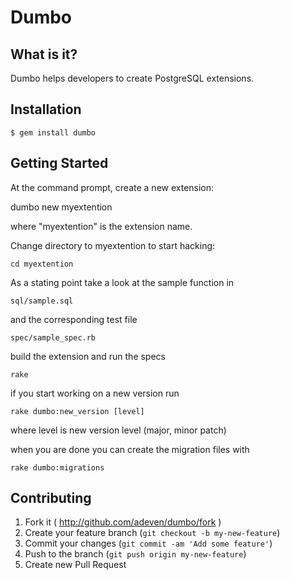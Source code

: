 # Dumbo

## What is it?

Dumbo helps developers to create PostgreSQL extensions.

## Installation

    $ gem install dumbo

## Getting Started

At the command prompt, create a new extension:

  dumbo new myextention

where "myextention" is the extension name.

Change directory to myextention to start hacking:

    cd myextention

As a stating point take a look at the sample function in

    sql/sample.sql

and the corresponding test file

    spec/sample_spec.rb

build the extension and run the specs

    rake

if you start working on a new version run

    rake dumbo:new_version [level]

where level is new version level (major, minor patch)

when you are done you can create the migration files with

    rake dumbo:migrations

## Contributing

1. Fork it ( http://github.com/adeven/dumbo/fork )
2. Create your feature branch (`git checkout -b my-new-feature`)
3. Commit your changes (`git commit -am 'Add some feature'`)
4. Push to the branch (`git push origin my-new-feature`)
5. Create new Pull Request
